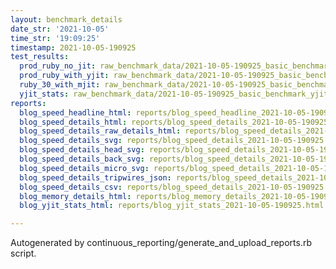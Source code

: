 ```yaml
---
layout: benchmark_details
date_str: '2021-10-05'
time_str: '19:09:25'
timestamp: 2021-10-05-190925
test_results:
  prod_ruby_no_jit: raw_benchmark_data/2021-10-05-190925_basic_benchmark_prod_ruby_no_jit.json
  prod_ruby_with_yjit: raw_benchmark_data/2021-10-05-190925_basic_benchmark_prod_ruby_with_yjit.json
  ruby_30_with_mjit: raw_benchmark_data/2021-10-05-190925_basic_benchmark_ruby_30_with_mjit.json
  yjit_stats: raw_benchmark_data/2021-10-05-190925_basic_benchmark_yjit_stats.json
reports:
  blog_speed_headline_html: reports/blog_speed_headline_2021-10-05-190925.html
  blog_speed_details_html: reports/blog_speed_details_2021-10-05-190925.html
  blog_speed_details_raw_details_html: reports/blog_speed_details_2021-10-05-190925.raw_details.html
  blog_speed_details_svg: reports/blog_speed_details_2021-10-05-190925.svg
  blog_speed_details_head_svg: reports/blog_speed_details_2021-10-05-190925.head.svg
  blog_speed_details_back_svg: reports/blog_speed_details_2021-10-05-190925.back.svg
  blog_speed_details_micro_svg: reports/blog_speed_details_2021-10-05-190925.micro.svg
  blog_speed_details_tripwires_json: reports/blog_speed_details_2021-10-05-190925.tripwires.json
  blog_speed_details_csv: reports/blog_speed_details_2021-10-05-190925.csv
  blog_memory_details_html: reports/blog_memory_details_2021-10-05-190925.html
  blog_yjit_stats_html: reports/blog_yjit_stats_2021-10-05-190925.html

---
```

Autogenerated by continuous_reporting/generate_and_upload_reports.rb script.
